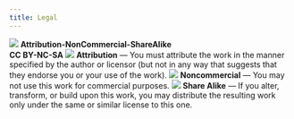 ```yaml
---
title: Legal
---
```

<div id='legal'>
    <img class='main' src='/icons/creative-commons.svg'>
    <span><b>Attribution-NonCommercial-ShareAlike<br>CC BY-NC-SA</b></span>
    <img src='/icons/attribution.svg'>
    <span><b>Attribution</b> &#8212 You must attribute the work in the manner specified by the author or licensor (but not in any way that suggests that they endorse you or your use of the work).</span>
    <img src='/icons/non-commercial.svg'>
    <span><b>Noncommercial</b> &#8212 You may not use this work for commercial purposes.</span>
    <img src='/icons/share-alike.svg'>
    <span><b>Share Alike</b> &#8212 If you alter, transform, or build upon this work, you may distribute the resulting work only under the same or similar license to this one.
</div>